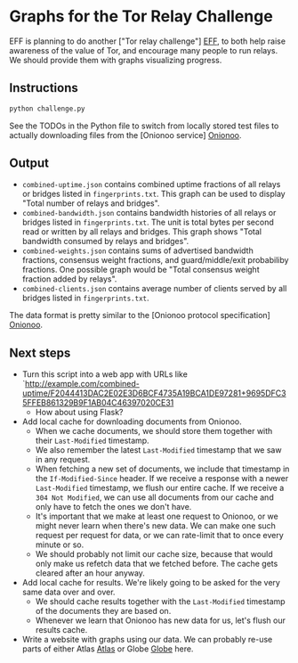 Graphs for the Tor Relay Challenge
==================================

EFF is planning to do another ["Tor relay challenge"] [EFF], to both help raise awareness of the value of Tor, and encourage many people to run relays.
We should provide them with graphs visualizing progress.

Instructions
------------

```sh
python challenge.py
```

See the TODOs in the Python file to switch from locally stored test files to actually downloading files from the [Onionoo service] [Onionoo].

Output
------

 - `combined-uptime.json` contains combined uptime fractions of all relays or bridges listed in `fingerprints.txt`.  This graph can be used to display "Total number of relays and bridges".
 - `combined-bandwidth.json` contains bandwidth histories of all relays or bridges listed in `fingerprints.txt`.  The unit is total bytes per second read or written by all relays and bridges.  This graph shows "Total bandwidth consumed by relays and bridges".
 - `combined-weights.json` contains sums of advertised bandwidth fractions, consensus weight fractions, and guard/middle/exit probabiliby fractions.  One possible graph would be "Total consensus weight fraction added by relays".
 - `combined-clients.json` contains average number of clients served by all bridges listed in `fingerprints.txt`.

The data format is pretty similar to the [Onionoo protocol specification] [Onionoo].

Next steps
----------
 - Turn this script into a web app with URLs like `http://example.com/combined-uptime/F2044413DAC2E02E3D6BCF4735A19BCA1DE97281+9695DFC35FFEB861329B9F1AB04C46397020CE31
   - How about using Flask?
 - Add local cache for downloading documents from Onionoo.
   - When we cache documents, we should store them together with their `Last-Modified` timestamp.
   - We also remember the latest `Last-Modified` timestamp that we saw in any request.
   - When fetching a new set of documents, we include that timestamp in the `If-Modified-Since` header.  If we receive a response with a newer `Last-Modified` timestamp, we flush our entire cache.  If we receive a `304 Not Modified`, we can use all documents from our cache and only have to fetch the ones we don't have.
   - It's important that we make at least one request to Onionoo, or we might never learn when there's new data.  We can make one such request per request for data, or we can rate-limit that to once every minute or so.
   - We should probably not limit our cache size, because that would only make us refetch data that we fetched before.  The cache gets cleared after an hour anyway.
 - Add local cache for results.  We're likely going to be asked for the very same data over and over.
   - We should cache results together with the `Last-Modified` timestamp of the documents they are based on.
   - Whenever we learn that Onionoo has new data for us, let's flush our results cache.
 - Write a website with graphs using our data.  We can probably re-use parts of either Atlas [Atlas] or Globe [Globe] here.

[EFF]:https://www.eff.org/torchallenge
[Onionoo]:https://onionoo.torproject.org/
[Atlas]:https://atlas.torproject.org/
[Globe]:https://globe.torproject.org/

